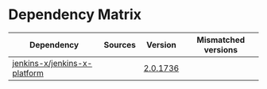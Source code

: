 # Dependency Matrix

Dependency | Sources | Version | Mismatched versions
---------- | ------- | ------- | -------------------
[jenkins-x/jenkins-x-platform](https://github.com/jenkins-x/jenkins-x-platform) |  | [2.0.1736](https://github.com/jenkins-x/jenkins-x-platform/releases/tag/v2.0.1736) | 
